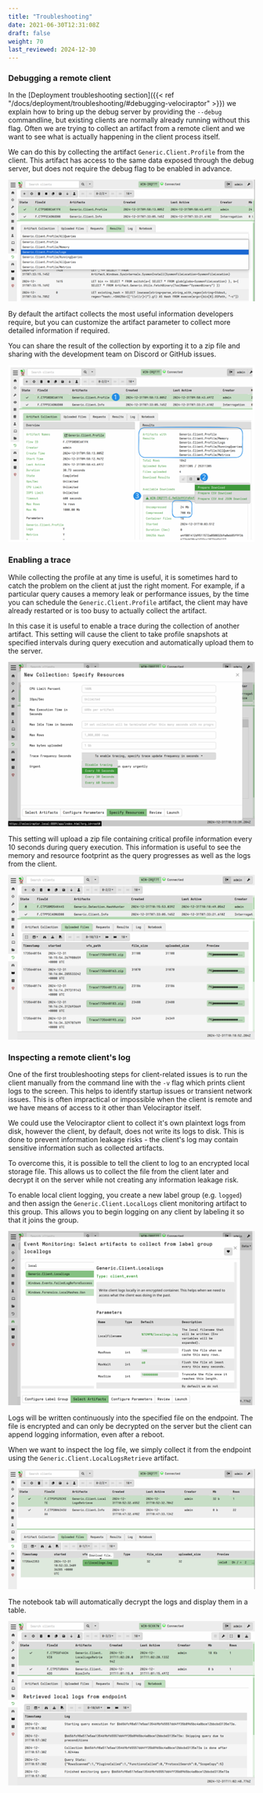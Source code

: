```yaml
---
title: "Troubleshooting"
date: 2021-06-30T12:31:08Z
draft: false
weight: 70
last_reviewed: 2024-12-30
---
```


### Debugging a remote client

In the
[Deployment troubleshooting section]({{< ref "/docs/deployment/troubleshooting/#debugging-velociraptor" >}})
we explain how to bring up the debug server by providing the `--debug`
commandline, but existing clients are normally already running without this
flag. Often we are trying to collect an artifact from a remote client and we
want to see what is actually happening in the client process itself.

We can do this by collecting the artifact `Generic.Client.Profile` from the
client. This artifact has access to the same data exposed through the debug
server, but does not require the debug flag to be enabled in advance.

![Collecting the client profile](client_profile_artifact.png)

By default the artifact collects the most useful information
developers require, but you can customize the artifact parameter to
collect more detailed information if required.

You can share the result of the collection by exporting it to a zip
file and sharing with the development team on Discord or GitHub
issues.

![Exporting the client profile](exporting_client_profile.svg)

### Enabling a trace

While collecting the profile at any time is useful, it is sometimes
hard to catch the problem on the client at just the right moment. For
example, if a particular query causes a memory leak or performance
issues, by the time you can schedule the `Generic.Client.Profile`
artifact, the client may have already restarted or is too busy to
actually collect the artifact.

In this case it is useful to enable a trace during the collection of
another artifact. This setting will cause the client to take profile
snapshots at specified intervals during query execution and
automatically upload them to the server.

![Enabling periodic trace during artifact collection](enabling_trace.png)

This setting will upload a zip file containing critical profile
information every 10 seconds during query execution. This information
is useful to see the memory and resource footprint as the query
progresses as well as the logs from the client.

![The trace logs](trace_logs.png)

### Inspecting a remote client's log

One of the first troubleshooting steps for client-related issues is to run the
client manually from the command line with the `-v` flag which prints client
logs to the screen. This helps to identify startup issues or transient network
issues. This is often impractical or impossible when the client is remote and we
have means of access to it other than Velociraptor itself.

We could use the Velociraptor client to collect it's own plaintext logs from
disk, however the client, by default, does not write its logs to disk. This is
done to prevent information leakage risks - the client's log may contain
sensitive information such as collected artifacts.

To overcome this, it is possible to tell the client to log to an encrypted local
storage file. This allows us to collect the file from the client later and
decrypt it on the server while not creating any information leakage risk.

To enable local client logging, you create a new label group
(e.g. `logged`) and then assign the `Generic.Client.LocalLogs` client
monitoring artifact to this group. This allows you to begin logging on
any client by labeling it so that it joins the group.

![Configuring local client logs](local_client_logs.png)

Logs will be written continuously into the specified file on the
endpoint. The file is encrypted and can only be decrypted on the
server but the client can append logging information, even after a
reboot.

When we want to inspect the log file, we simply collect it from the
endpoint using the `Generic.Client.LocalLogsRetrieve` artifact.

![Retrieving the encrypted log file](encrypted_local_log_file.png)

The notebook tab will automatically decrypt the logs and display them
in a table.

![Decrypting the local log file](reading_encrypted_file.png)

